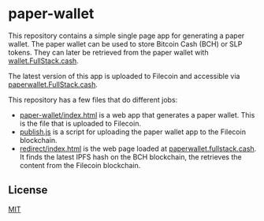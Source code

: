 # paper-wallet

This repository contains a simple single page app for generating a paper wallet. The paper wallet can be used to store Bitcoin Cash (BCH) or SLP tokens. They can later be retrieved from the paper wallet with [wallet.FullStack.cash](https://wallet.fullstack.cash).

The latest version of this app is uploaded to Filecoin and accessible via [paperwallet.FullStack.cash](https://paperwallet.fullstack.cash).

This repository has a few files that do different jobs:

- [paper-wallet/index.html](./paper-wallet/index.html) is a web app that generates a paper wallet. This is the file that is uploaded to Filecoin.
- [publish.js](./publish.js) is a script for uploading the paper wallet app to the Filecoin blockchain.
- [redirect/index.html](./redirect/index.html) is the web page loaded at [paperwallet.fullstack.cash](https://paperwallet.fullstack.cash). It finds the latest IPFS hash on the BCH blockchain, the retrieves the content from the Filecoin blockchain.

## License

[MIT](LICENSE.md)
